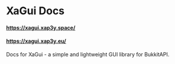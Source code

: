 # XaGui Docs

#### https://xagui.xap3y.space/ <br>
#### https://xagui.xap3y.eu/

Docs for XaGui - a simple and lightweight GUI library for BukkitAPI.